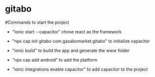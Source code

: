# gitabo

#Commands to start the project
- "ionic start --capacitor" chose react as the framework
- "npx cap init gitabo com.gasabomarket.gitabo" to initialize capacitor
- "ionic build" to build the app and generate the www folder
- "npx cap add android" to add the platform

- "ionic integrations enable capacitor"  to add capacitor to the project
